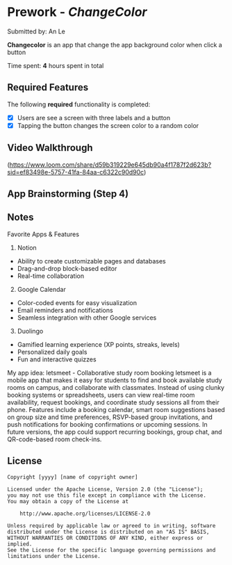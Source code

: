 # Prework - *ChangeColor*

Submitted by: An Le 

**Changecolor** is an app that change the app background color when click a button

Time spent: **4** hours spent in total

## Required Features

The following **required** functionality is completed:

- [x] Users are see a screen with three labels and a button
- [x] Tapping the button changes the screen color to a random color
 
## Video Walkthrough

(https://www.loom.com/share/d59b319229e645db90a4f1787f2d623b?sid=ef83498e-5757-41fa-84aa-c6322c90d90c) 

## App Brainstorming (Step 4)

## Notes

Favorite Apps & Features
1. Notion
- Ability to create customizable pages and databases
- Drag-and-drop block-based editor
- Real-time collaboration

2. Google Calendar
- Color-coded events for easy visualization
- Email reminders and notifications
- Seamless integration with other Google services

3. Duolingo
- Gamified learning experience (XP points, streaks, levels)
- Personalized daily goals
- Fun and interactive quizzes

My app idea: letsmeet - Collaborative study room booking 
letsmeet is a mobile app that makes it easy for students to find and book available study rooms on campus, and collaborate with classmates. Instead of using clunky booking systems or spreadsheets, users can view real-time room availability, request bookings, and coordinate study sessions all from their phone. Features include a booking calendar, smart room suggestions based on group size and time preferences, RSVP-based group invitations, and push notifications for booking confirmations or upcoming sessions. In future versions, the app could support recurring bookings, group chat, and QR-code-based room check-ins.
  
## License

    Copyright [yyyy] [name of copyright owner]

    Licensed under the Apache License, Version 2.0 (the "License");
    you may not use this file except in compliance with the License.
    You may obtain a copy of the License at

        http://www.apache.org/licenses/LICENSE-2.0

    Unless required by applicable law or agreed to in writing, software
    distributed under the License is distributed on an "AS IS" BASIS,
    WITHOUT WARRANTIES OR CONDITIONS OF ANY KIND, either express or implied.
    See the License for the specific language governing permissions and
    limitations under the License.
